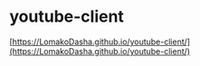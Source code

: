 # youtube-client

[https://LomakoDasha.github.io/youtube-client/](https://LomakoDasha.github.io/youtube-client/)